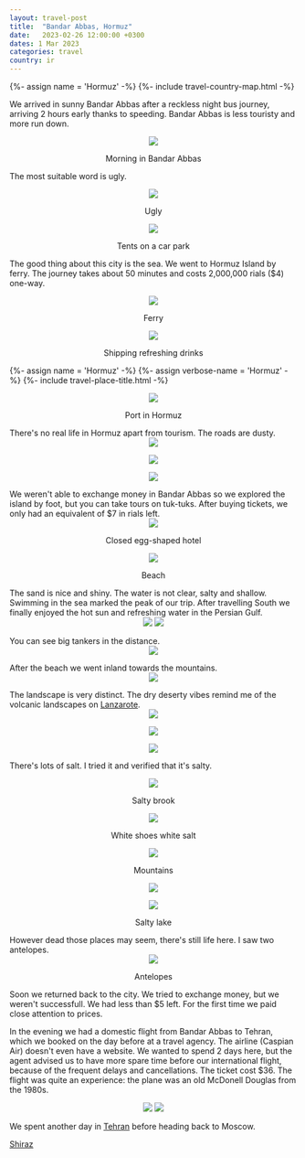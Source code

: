 ```yaml
---
layout: travel-post
title:  "Bandar Abbas, Hormuz"
date:   2023-02-26 12:00:00 +0300
dates: 1 Mar 2023
categories: travel
country: ir
---
```

{%- assign name = 'Hormuz' -%}
{%- include travel-country-map.html -%}


We arrived in sunny Bandar Abbas after a reckless night bus journey, arriving 2 hours early thanks to speeding. Bandar Abbas is less touristy and more run down.

<center>
<img src="{{site.baseurl}}/assets/img/hormuz/1.jpg" />
<p class="image-label">Morning in Bandar Abbas</p>
</center>

The most suitable word is ugly.
<center>
<img src="{{site.baseurl}}/assets/img/hormuz/2.jpg" />
<p class="image-label">Ugly</p>
</center>

<center>
<img src="{{site.baseurl}}/assets/img/hormuz/3.jpg" />
<p class="image-label">Tents on a car park</p>
</center>

The good thing about this city is the sea. We went to Hormuz Island by ferry. The journey takes about 50 minutes and costs 2,000,000 rials ($4) one-way.
<center>
<img src="{{site.baseurl}}/assets/img/hormuz/4.jpg" />
<p class="image-label">Ferry</p>
</center>
<center>
<img src="{{site.baseurl}}/assets/img/hormuz/5.jpg" />
<p class="image-label">Shipping refreshing drinks</p>
</center>

{%- assign name = 'Hormuz' -%}
{%- assign verbose-name = 'Hormuz' -%}
{%- include travel-place-title.html -%}
<center>
<img src="{{site.baseurl}}/assets/img/hormuz/6.jpg" />
<p class="image-label">Port in Hormuz</p>
</center>
There's no real life in Hormuz apart from tourism. The roads are dusty. 
<center>
<img src="{{site.baseurl}}/assets/img/hormuz/7.jpg" />
<p class="image-label"></p>
</center>
<center>
<img src="{{site.baseurl}}/assets/img/hormuz/8.jpg" />
<p class="image-label"></p>
</center>
<center>
<img src="{{site.baseurl}}/assets/img/hormuz/9.jpg" />
<p class="image-label"></p>
</center>
We weren't able to exchange money in Bandar Abbas so we explored the island by foot, but you can take tours on tuk-tuks. After buying tickets, we only had an equivalent of $7 in rials left.
<center>
<img src="{{site.baseurl}}/assets/img/hormuz/10.jpg" />
<p class="image-label">Closed egg-shaped hotel</p>
</center>
<center>
<img src="{{site.baseurl}}/assets/img/hormuz/11.jpg" />
<p class="image-label">Beach</p>
</center>
The sand is nice and shiny. The water is not clear, salty and shallow. Swimming in the sea marked the peak of our trip. After travelling South we finally enjoyed the hot sun and refreshing water in the Persian Gulf.
<center>
    <div class="side-by-side">
        <img src="{{site.baseurl}}/assets/img/hormuz/12.jpg" />
        <img src="{{site.baseurl}}/assets/img/hormuz/13.jpg" />
    </div>
    <p class="image-label"></p>
</center>
You can see big tankers in the distance.
<center>
<img src="{{site.baseurl}}/assets/img/hormuz/14.jpg" />
<p class="image-label"></p>
</center>
After the beach we went inland towards the mountains.
<center>
<img src="{{site.baseurl}}/assets/img/hormuz/15.jpg" />
<p class="image-label"></p>
</center>
The landscape is very distinct. The dry deserty vibes remind me of the volcanic landscapes on <a href="/travel/2022/lanzarote#Volcanoes" target="_blank">Lanzarote</a>.
<center>
<img src="{{site.baseurl}}/assets/img/hormuz/15-1.jpg" />
<p class="image-label"></p>
</center>
<center>
<img src="{{site.baseurl}}/assets/img/hormuz/15-2.jpg" />
<p class="image-label"></p>
</center>
<center>
<img src="{{site.baseurl}}/assets/img/hormuz/16.jpg" />
<p class="image-label"></p>
</center>

There's lots of salt. I tried it and verified that it's salty.
<center>
<img src="{{site.baseurl}}/assets/img/hormuz/18.jpg" />
<p class="image-label">Salty brook</p>
</center>
<center>
<img src="{{site.baseurl}}/assets/img/hormuz/19.jpg" />
<p class="image-label">White shoes white salt</p>
</center>
<center>
<img src="{{site.baseurl}}/assets/img/hormuz/20.jpg" />
<p class="image-label">Mountains</p>
</center>
<center>
<img src="{{site.baseurl}}/assets/img/hormuz/17.jpg" />
<p class="image-label"></p>
</center>
<center>
<img src="{{site.baseurl}}/assets/img/hormuz/22.jpg" />
<p class="image-label">Salty lake</p>
</center>
However dead those places may seem, there's still life here. I saw two antelopes.
<center>
<img src="{{site.baseurl}}/assets/img/hormuz/21.jpg" />
<p class="image-label">Antelopes</p>
</center>

Soon we returned back to the city. We tried to exchange money, but we weren't successfull. We had less than $5 left. For the first time we paid close attention to prices. 

In the evening we had a domestic flight from Bandar Abbas to Tehran, which we booked on the day before at a travel agency. The airline (Caspian Air) doesn't even have a website. We wanted to spend 2 days here, but the agent advised us to have more spare time before our international flight, because of the frequent delays and cancellations. The ticket cost $36. The flight was quite an experience: the plane was an old McDonell Douglas from the 1980s.
<center>
    <div class="side-by-side">
        <img src="{{site.baseurl}}/assets/img/hormuz/23.jpg" />
        <img src="{{site.baseurl}}/assets/img/hormuz/24.jpg" />
    </div>
    <p class="image-label"></p>
</center>

We spent another day in <a href="/travel/2023/tehran" target="_blank">Tehran</a> before heading back to Moscow.

<a class="prev" href="/travel/2023/shiraz">
Shiraz
</a>
